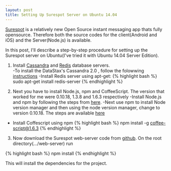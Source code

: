 ```yaml
---
layout: post
title: Setting Up Surespot Server on Ubuntu 14.04
---
```


[Surespot](https://www.surespot.me/) is a relatively new Open Source instant messaging app thats fully
opensource. Therefore both the source codes for the client(Android and iOS) and the Server(Node.js) is
available.

In this post, I'll describe a step-by-step procedure for setting up the Surespot server on Ubuntu(I've
tried it with Ubuntu 14.04 Server Edition).


1. Install [Cassandra](http://en.wikipedia.org/wiki/Apache_Cassandra) and [Redis](http://en.wikipedia.org/wiki/Redis) database servers.  
  -To install the DataStax's Cassandra 2.0 , follow the folowwing [instructions](https://www.datastax.com/documentation/cassandra/2.0/cassandra/install/installDeb_t.html)
  -Install Redis server using apt-get:
{% highlight bash %}
sudo apt-get install redis-server
{% endhighlight %}

2. Next you have to install Node.js, npm and CoffeeScript. The version that worked for me were 0.10.18, 1.3.8 and 1.6.3 respectively
  -Install Node.js and npm by following the steps from [here](https://www.digitalocean.com/community/tutorials/how-to-install-node-js-on-an-ubuntu-14-04-server).
  -Next use npm to install Node version manager and then using the node version manager, change to version 0.10.18. The steps are available [here](https://www.npmjs.com/package/n)
  - Install Coffescript using npm
{% highlight bash %}
npm install -g coffee-script@1.6.3
{% endhighlight %}

3. Now download the Surespot web-server code from [github](https://github.com/surespot/web-server). On the root directory(.../web-server) run

{% highlight bash %}
npm install
{% endhighlight %}

This will install the dependencies for the project.
